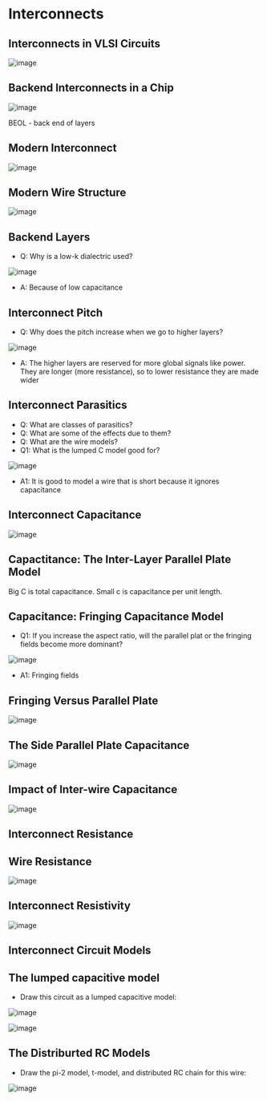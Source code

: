 # Interconnects

## Interconnects in VLSI Circuits
![image](https://github.com/user-attachments/assets/fdbbda6d-2ee7-485e-8bdf-ca0dec52a907)

## Backend Interconnects in a Chip
![image](https://github.com/user-attachments/assets/661e8bc3-3731-49b3-b6fc-18bc181f74aa)

BEOL - back end of layers

## Modern Interconnect
![image](https://github.com/user-attachments/assets/bc120ab3-ecfe-4d33-924d-e3d413027c60)

## Modern Wire Structure
![image](https://github.com/user-attachments/assets/7521312f-23a9-42d1-b7ef-ebfdacf1a7fc)

## Backend Layers
- Q: Why is a low-k dialectric used?

![image](https://github.com/user-attachments/assets/ee3c0a97-6d70-4abf-8c45-0b9a62612487)

- A: Because of low capacitance

## Interconnect Pitch
- Q: Why does the pitch increase when we go to higher layers?

![image](https://github.com/user-attachments/assets/b9edfe4a-e68d-4d10-89e4-67018ac5f595)

- A: The higher layers are reserved for more global signals like power. They are longer (more resistance), so to lower resistance they are made wider

## Interconnect Parasitics
- Q: What are classes of parasitics?
- Q: What are some of the effects due to them?
- Q: What are the wire models?
- Q1: What is the lumped C model good for?

![image](https://github.com/user-attachments/assets/bc454987-c9de-43a7-94e2-3f25942b087f)

- A1: It is good to model a wire that is short because it ignores capacitance

## Interconnect Capacitance
![image](https://github.com/user-attachments/assets/333a2d2c-9867-4509-874a-e60d19dc00a9)

## Capactitance: The Inter-Layer Parallel Plate Model
Big C is total capacitance. Small c is capacitance per unit length.

## Capacitance: Fringing Capacitance Model
- Q1: If you increase the aspect ratio, will the parallel plat or the fringing fields become more dominant?
  
![image](https://github.com/user-attachments/assets/2c8cb819-cdea-4d3d-8be2-ef7b834ce70b)

- A1: Fringing fields
  
## Fringing Versus Parallel Plate
![image](https://github.com/user-attachments/assets/fe196d3a-a3d4-4b14-97ec-a87eb48b3be3)

## The Side Parallel Plate Capacitance
![image](https://github.com/user-attachments/assets/afc5efd5-88b9-447e-91cd-496ea3e0c50b)

## Impact of Inter-wire Capacitance
![image](https://github.com/user-attachments/assets/e66fd208-a3a3-4375-868d-90a8f78179c7)

## Interconnect Resistance

## Wire Resistance
![image](https://github.com/user-attachments/assets/5fb0c45e-d049-453e-b190-ede6ec89796e)

## Interconnect Resistivity
![image](https://github.com/user-attachments/assets/cc298d3f-f4a5-47ca-8e1b-d0389e06d428)

## Interconnect Circuit Models

## The lumped capacitive model
- Draw this circuit as a lumped capacitive model:
  
![image](https://github.com/user-attachments/assets/ae07abc1-4bec-49fa-9e84-fefc3511a59e)

![image](https://github.com/user-attachments/assets/b7859669-aae5-46af-90d0-3a5f6888c28f)

## The Distriburted RC Models
- Draw the pi-2 model, t-model, and distributed RC chain for this wire:
  
![image](https://github.com/user-attachments/assets/f4dd991b-09ad-47ff-84f3-733f0a60dd70)

